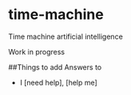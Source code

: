 # time-machine
Time machine artificial intelligence

Work in progress

##Things to add
Answers to
- I [need help], [help me]